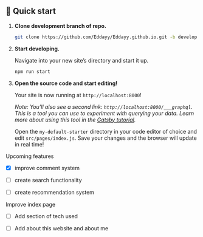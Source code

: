 
## 🚀 Quick start

1.  **Clone development branch of repo.**

    ```sh
    git clone https://github.com/Eddayy/Eddayy.github.io.git -b development
    ```

1.  **Start developing.**

    Navigate into your new site’s directory and start it up.

    ```sh
    npm run start 
    ```

1.  **Open the source code and start editing!**

    Your site is now running at `http://localhost:8000`!
    
    *Note: You'll also see a second link: `http://localhost:8000/___graphql`. This is a tool you can use to experiment with querying your data. Learn more about using this tool in the [Gatsby tutorial](https://www.gatsbyjs.org/tutorial/part-five/#introducing-graphiql).*
    
    Open the `my-default-starter` directory in your code editor of choice and edit `src/pages/index.js`. Save your changes and the browser will update in real time!
    

Upcoming features

- [X] improve comment system

- [ ] create search functionality

- [ ] create recommendation system

Improve index page

- [ ] Add section of tech used

- [ ] Add about this website and about me